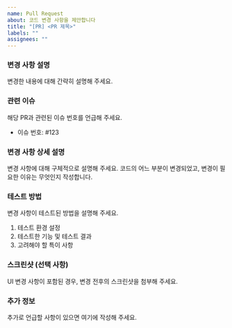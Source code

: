 ```yaml
---
name: Pull Request
about: 코드 변경 사항을 제안합니다
title: "[PR] <PR 제목>"
labels: ""
assignees: ""
---
```


### 변경 사항 설명

변경한 내용에 대해 간략히 설명해 주세요.

### 관련 이슈

해당 PR과 관련된 이슈 번호를 언급해 주세요.

- 이슈 번호: #123

### 변경 사항 상세 설명

변경 사항에 대해 구체적으로 설명해 주세요. 코드의 어느 부분이 변경되었고, 변경이 필요한 이유는 무엇인지 작성합니다.

### 테스트 방법

변경 사항이 테스트된 방법을 설명해 주세요.

1. 테스트 환경 설정
2. 테스트한 기능 및 테스트 결과
3. 고려해야 할 특이 사항

### 스크린샷 (선택 사항)

UI 변경 사항이 포함된 경우, 변경 전후의 스크린샷을 첨부해 주세요.

### 추가 정보

추가로 언급할 사항이 있으면 여기에 작성해 주세요.
